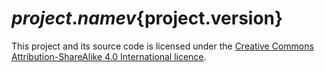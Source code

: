 # ${project.name} v${project.version}

This project and its source code is licensed under the [Creative Commons Attribution-ShareAlike 4.0 International licence](https://creativecommons.org/licenses/by-sa/4.0/).